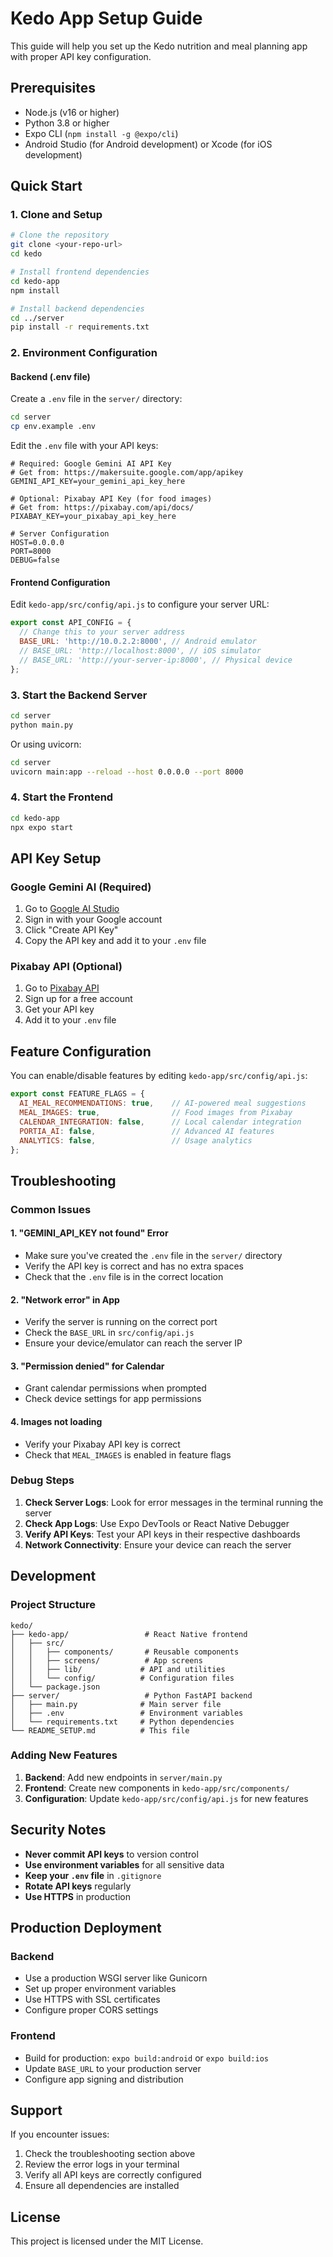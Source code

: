 # Kedo App Setup Guide

This guide will help you set up the Kedo nutrition and meal planning app with proper API key configuration.

## Prerequisites

- Node.js (v16 or higher)
- Python 3.8 or higher
- Expo CLI (`npm install -g @expo/cli`)
- Android Studio (for Android development) or Xcode (for iOS development)

## Quick Start

### 1. Clone and Setup

```bash
# Clone the repository
git clone <your-repo-url>
cd kedo

# Install frontend dependencies
cd kedo-app
npm install

# Install backend dependencies
cd ../server
pip install -r requirements.txt
```

### 2. Environment Configuration

#### Backend (.env file)

Create a `.env` file in the `server/` directory:

```bash
cd server
cp env.example .env
```

Edit the `.env` file with your API keys:

```env
# Required: Google Gemini AI API Key
# Get from: https://makersuite.google.com/app/apikey
GEMINI_API_KEY=your_gemini_api_key_here

# Optional: Pixabay API Key (for food images)
# Get from: https://pixabay.com/api/docs/
PIXABAY_KEY=your_pixabay_api_key_here

# Server Configuration
HOST=0.0.0.0
PORT=8000
DEBUG=false
```

#### Frontend Configuration

Edit `kedo-app/src/config/api.js` to configure your server URL:

```javascript
export const API_CONFIG = {
  // Change this to your server address
  BASE_URL: 'http://10.0.2.2:8000', // Android emulator
  // BASE_URL: 'http://localhost:8000', // iOS simulator
  // BASE_URL: 'http://your-server-ip:8000', // Physical device
};
```

### 3. Start the Backend Server

```bash
cd server
python main.py
```

Or using uvicorn:

```bash
cd server
uvicorn main:app --reload --host 0.0.0.0 --port 8000
```

### 4. Start the Frontend

```bash
cd kedo-app
npx expo start
```

## API Key Setup

### Google Gemini AI (Required)

1. Go to [Google AI Studio](https://makersuite.google.com/app/apikey)
2. Sign in with your Google account
3. Click "Create API Key"
4. Copy the API key and add it to your `.env` file

### Pixabay API (Optional)

1. Go to [Pixabay API](https://pixabay.com/api/docs/)
2. Sign up for a free account
3. Get your API key
4. Add it to your `.env` file

## Feature Configuration

You can enable/disable features by editing `kedo-app/src/config/api.js`:

```javascript
export const FEATURE_FLAGS = {
  AI_MEAL_RECOMMENDATIONS: true,    // AI-powered meal suggestions
  MEAL_IMAGES: true,                // Food images from Pixabay
  CALENDAR_INTEGRATION: false,      // Local calendar integration
  PORTIA_AI: false,                 // Advanced AI features
  ANALYTICS: false,                 // Usage analytics
};
```

## Troubleshooting

### Common Issues

#### 1. "GEMINI_API_KEY not found" Error
- Make sure you've created the `.env` file in the `server/` directory
- Verify the API key is correct and has no extra spaces
- Check that the `.env` file is in the correct location

#### 2. "Network error" in App
- Verify the server is running on the correct port
- Check the `BASE_URL` in `src/config/api.js`
- Ensure your device/emulator can reach the server IP

#### 3. "Permission denied" for Calendar
- Grant calendar permissions when prompted
- Check device settings for app permissions

#### 4. Images not loading
- Verify your Pixabay API key is correct
- Check that `MEAL_IMAGES` is enabled in feature flags

### Debug Steps

1. **Check Server Logs**: Look for error messages in the terminal running the server
2. **Check App Logs**: Use Expo DevTools or React Native Debugger
3. **Verify API Keys**: Test your API keys in their respective dashboards
4. **Network Connectivity**: Ensure your device can reach the server

## Development

### Project Structure

```
kedo/
├── kedo-app/                 # React Native frontend
│   ├── src/
│   │   ├── components/       # Reusable components
│   │   ├── screens/          # App screens
│   │   ├── lib/             # API and utilities
│   │   └── config/          # Configuration files
│   └── package.json
├── server/                   # Python FastAPI backend
│   ├── main.py              # Main server file
│   ├── .env                 # Environment variables
│   └── requirements.txt     # Python dependencies
└── README_SETUP.md          # This file
```

### Adding New Features

1. **Backend**: Add new endpoints in `server/main.py`
2. **Frontend**: Create new components in `kedo-app/src/components/`
3. **Configuration**: Update `kedo-app/src/config/api.js` for new features

## Security Notes

- **Never commit API keys** to version control
- **Use environment variables** for all sensitive data
- **Keep your `.env` file** in `.gitignore`
- **Rotate API keys** regularly
- **Use HTTPS** in production

## Production Deployment

### Backend
- Use a production WSGI server like Gunicorn
- Set up proper environment variables
- Use HTTPS with SSL certificates
- Configure proper CORS settings

### Frontend
- Build for production: `expo build:android` or `expo build:ios`
- Update `BASE_URL` to your production server
- Configure app signing and distribution

## Support

If you encounter issues:

1. Check the troubleshooting section above
2. Review the error logs in your terminal
3. Verify all API keys are correctly configured
4. Ensure all dependencies are installed

## License

This project is licensed under the MIT License.
